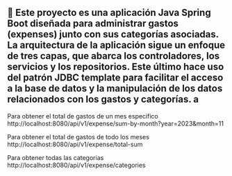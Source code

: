 📌 Este proyecto es una aplicación Java Spring Boot diseñada para administrar gastos (expenses) junto con sus categorías asociadas. 
La arquitectura de la aplicación sigue un enfoque de tres capas, que abarca los controladores, los servicios y los repositorios. 
Este último hace uso del patrón JDBC template para facilitar el acceso a la base de datos y la manipulación de los datos relacionados con los gastos y categorías.
a
--------------------------------------------------------------------------------------------------------------------------------------------------------------------------------------

Para obtener el total de gastos de un mes especifico
http://localhost:8080/api/v1/expense/sum-by-month?year=2023&month=11

Para obtener el total de gastos de todo los meses
http://localhost:8080/api/v1/expense/total-sum

Para obtener todas las categorias
http://localhost:8080/api/v1/expense/categories
